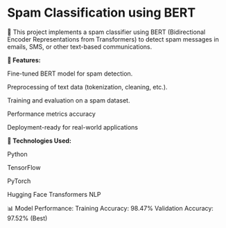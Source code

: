 # Spam Classification using BERT


🚀 This project implements a spam classifier using BERT (Bidirectional Encoder Representations from Transformers) to detect spam messages in emails, SMS, or other text-based communications.

**🔹 Features:**

Fine-tuned BERT model for spam detection.

Preprocessing of text data (tokenization, cleaning, etc.).

Training and evaluation on a spam dataset.

Performance metrics accuracy

Deployment-ready for real-world applications

**📌 Technologies Used:**

Python

TensorFlow

PyTorch

Hugging Face Transformers NLP

📊 Model Performance:
Training Accuracy: 98.47%
Validation Accuracy: 97.52% (Best)
